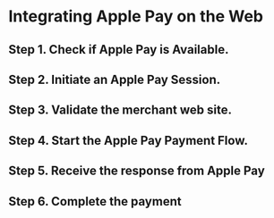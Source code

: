 
# Integrating Apple Pay on the Web


## Step 1. Check if Apple Pay is Available.

## Step 2. Initiate an Apple Pay Session.

## Step 3. Validate the merchant web site.

## Step 4.  Start the Apple Pay Payment Flow.

## Step 5.  Receive the response from Apple Pay

## Step 6.  Complete the payment

